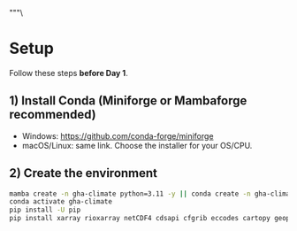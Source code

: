 """\
# Setup

Follow these steps **before Day 1**.

## 1) Install Conda (Miniforge or Mambaforge recommended)
- Windows: <https://github.com/conda-forge/miniforge>
- macOS/Linux: same link. Choose the installer for your OS/CPU.

## 2) Create the environment
```bash
mamba create -n gha-climate python=3.11 -y || conda create -n gha-climate python=3.11 -y
conda activate gha-climate
pip install -U pip
pip install xarray rioxarray netCDF4 cdsapi cfgrib eccodes cartopy geopandas scikit-learn matplotlib jupyterlab